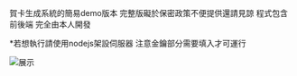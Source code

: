 賀卡生成系統的簡易demo版本 完整版礙於保密政策不便提供還請見諒
程式包含前後端 完全由本人開發

*若想執行請使用nodejs架設伺服器 注意金鑰部分需要填入才可運行


![展示](https://github.com/TouHunp/greetingcard/assets/114973441/be4e0c62-89c3-4d88-b6a5-825b22af4ccb)

